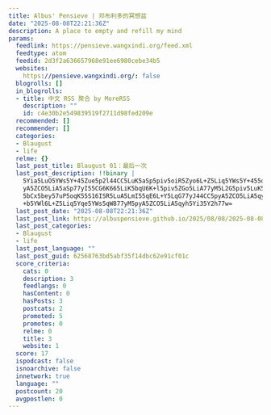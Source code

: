 ```yaml
---
title: Albus' Pensieve | 邓布利多的冥想盆
date: "2025-08-08T22:21:36Z"
description: A place to empty and refill my mind
params:
  feedlink: https://pensieve.wangxindi.org/feed.xml
  feedtype: atom
  feedid: 2d3f2a636657968e91ee6980cebe34b5
  websites:
    https://pensieve.wangxindi.org/: false
  blogrolls: []
  in_blogrolls:
  - title: 中文 RSS 聚合 by MoreRSS
    description: ""
    id: c4e30b2e549839519f2711d98fed209e
  recommended: []
  recommender: []
  categories:
  - Blaugust
  - life
  relme: {}
  last_post_title: Blaugust 01：最后一次
  last_post_description: !!binary |
    5Yia5LuO5YWs5Y+45Zue5p2l44CC5LuK5aSp5piv5oiR5Zyo6L+Z5Liq5YWs5Y+455qE5p
    yA5ZCO5LiA5aSp77yI55CG6K665LiK5bqU6K+l5piv5ZGo5LiA77yM5L2G5piv5LuK5aSp
    5bCx5bey57uP5oqK55S16ISR5LuA5LmI55qE6L+Y5LqG77yJ44CC5pyA5ZCO5LiA5qyh6L
    +b5YWl6L+Z5Liq5Yqe5YWs5qW877yM5pyA5ZCO5LiA5qyh5Yi35Y2h77w=
  last_post_date: "2025-08-08T22:21:36Z"
  last_post_link: https://albuspensieve.github.io/2025/08/08/2025-08-08-blaugust01/
  last_post_categories:
  - Blaugust
  - life
  last_post_language: ""
  last_post_guid: 62568763bd5abf35f14dbc62e91cf01c
  score_criteria:
    cats: 0
    description: 3
    feedlangs: 0
    hasContent: 0
    hasPosts: 3
    postcats: 2
    promoted: 5
    promotes: 0
    relme: 0
    title: 3
    website: 1
  score: 17
  ispodcast: false
  isnoarchive: false
  innetwork: true
  language: ""
  postcount: 20
  avgpostlen: 0
---
```

